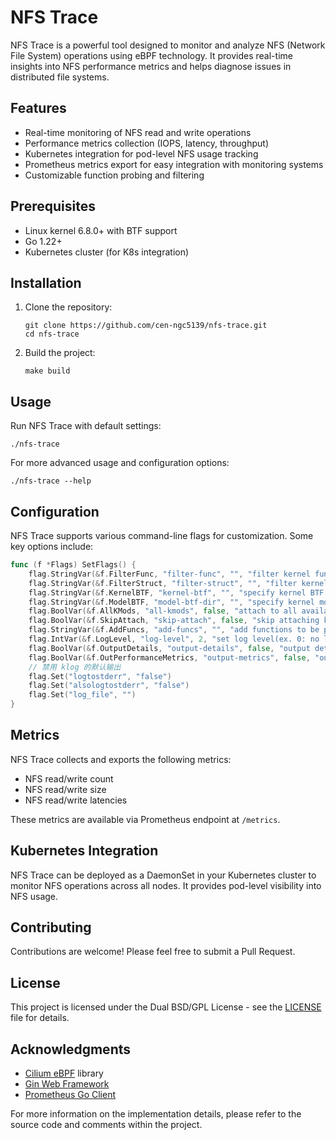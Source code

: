# NFS Trace

NFS Trace is a powerful tool designed to monitor and analyze NFS (Network File System) operations using eBPF technology. It provides real-time insights into NFS performance metrics and helps diagnose issues in distributed file systems.

## Features

- Real-time monitoring of NFS read and write operations
- Performance metrics collection (IOPS, latency, throughput)
- Kubernetes integration for pod-level NFS usage tracking
- Prometheus metrics export for easy integration with monitoring systems
- Customizable function probing and filtering

## Prerequisites

- Linux kernel 6.8.0+ with BTF support
- Go 1.22+
- Kubernetes cluster (for K8s integration)

## Installation

1. Clone the repository:
   ```
   git clone https://github.com/cen-ngc5139/nfs-trace.git
   cd nfs-trace
   ```

2. Build the project:
   ```
   make build
   ```

## Usage

Run NFS Trace with default settings:

```
./nfs-trace
```

For more advanced usage and configuration options:

```
./nfs-trace --help
```

## Configuration

NFS Trace supports various command-line flags for customization. Some key options include:


```20:35:internal/types.go
func (f *Flags) SetFlags() {
	flag.StringVar(&f.FilterFunc, "filter-func", "", "filter kernel functions to be probed by name (exact match, supports RE2 regular expression)")
	flag.StringVar(&f.FilterStruct, "filter-struct", "", "filter kernel structs to be probed by name (ex. sk_buff/rpc_task)")
	flag.StringVar(&f.KernelBTF, "kernel-btf", "", "specify kernel BTF file")
	flag.StringVar(&f.ModelBTF, "model-btf-dir", "", "specify kernel model BTF dir")
	flag.BoolVar(&f.AllKMods, "all-kmods", false, "attach to all available kernel modules")
	flag.BoolVar(&f.SkipAttach, "skip-attach", false, "skip attaching kprobes")
	flag.StringVar(&f.AddFuncs, "add-funcs", "", "add functions to be probed by name (ex. rpc_task:1,sk_buff:2)")
	flag.IntVar(&f.LogLevel, "log-level", 2, "set log level(ex. 0: no log, 1: error, 2: info, 3: debug)")
	flag.BoolVar(&f.OutputDetails, "output-details", false, "output details of the probed functions")
	flag.BoolVar(&f.OutPerformanceMetrics, "output-metrics", false, "output performance metrics")
	// 禁用 klog 的默认输出
	flag.Set("logtostderr", "false")
	flag.Set("alsologtostderr", "false")
	flag.Set("log_file", "")
}
```


## Metrics

NFS Trace collects and exports the following metrics:

- NFS read/write count
- NFS read/write size
- NFS read/write latencies

These metrics are available via Prometheus endpoint at `/metrics`.

## Kubernetes Integration

NFS Trace can be deployed as a DaemonSet in your Kubernetes cluster to monitor NFS operations across all nodes. It provides pod-level visibility into NFS usage.

## Contributing

Contributions are welcome! Please feel free to submit a Pull Request.

## License

This project is licensed under the Dual BSD/GPL License - see the [LICENSE](LICENSE) file for details.

## Acknowledgments

- [Cilium eBPF](https://github.com/cilium/ebpf) library
- [Gin Web Framework](https://github.com/gin-gonic/gin)
- [Prometheus Go Client](https://github.com/prometheus/client_golang)

For more information on the implementation details, please refer to the source code and comments within the project.